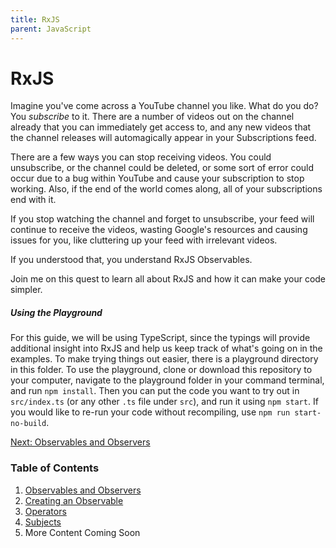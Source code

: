 ```yaml
---
title: RxJS
parent: JavaScript
---
```

# RxJS
Imagine you've come across a YouTube channel you like. What do you do? You _subscribe_ to it. There are a number of videos out on the channel already that you can immediately get access to, and any new videos that the channel releases will automagically appear in your Subscriptions feed.

There are a few ways you can stop receiving videos. You could unsubscribe, or the channel could be deleted, or some sort of error could occur due to a bug within YouTube and cause your subscription to stop working. Also, if the end of the world comes along, all of your subscriptions end with it.

If you stop watching the channel and forget to unsubscribe, your feed will continue to receive the videos, wasting Google's resources and causing issues for you, like cluttering up your feed with irrelevant videos.

If you understood that, you understand RxJS Observables.

Join me on this quest to learn all about RxJS and how it can make your code simpler.

##### Using the Playground
For this guide, we will be using TypeScript, since the typings will provide additional insight into RxJS and help us keep track of what's going on in the examples. To make trying things out easier, there is a playground directory in this folder. To use the playground, clone or download this repository to your computer, navigate to the playground folder in your command terminal, and run `npm install`. Then you can put the code you want to try out in `src/index.ts` (or any other `.ts` file under `src`), and run it using `npm start`. If you would like to re-run your code without recompiling, use `npm run start-no-build`.

[Next: Observables and Observers](1-observables-observers.md)

### Table of Contents

1. [Observables and Observers](1-observables-observers.md)
1. [Creating an Observable](2-create-observables.md)
1. [Operators](3-operators.md)
1. [Subjects](4-subjects.md)
1. More Content Coming Soon
